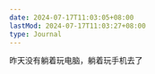```yaml
---
date: 2024-07-17T11:03:05+08:00
lastMod: 2024-07-17T11:03:27+08:00
type: Journal
---
```


昨天没有躺着玩电脑，躺着玩手机去了
